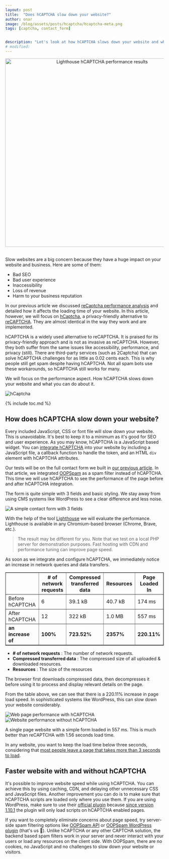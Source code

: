 ```yaml
---
layout: post
title:  "Does hCAPTCHA slow down your website?"
author: onar
image: /blog/assets/posts/hcaptcha/hcaptcha-meta.png
tags: [captcha, contact_form]


description: "Let's look at how hCAPTCHA slows down your website and what you can do about it. Performance Analyses & Alternatives"
# modified: 
---
```

<center>
<img loading="lazy"  width="600" alt="Lighthouse hCAPTCHA performance results" src="/blog/assets/posts/hcaptcha/hcaptcha-meta.png">
</center>
<br/>

Slow websites are a big concern because they have a huge impact on your website and business. Here are some of them:

- Bad SEO
- Bad user experience
- Inaccessibility
- Loss of revenue
- Harm to your business reputation

In our previous article we discussed [reCaptcha performance analysis](https://www.oopspam.com/blog/recaptcha-performance-analyses) and detailed how it affects the loading time of your website. In this article, however, we will focus on [hCaptcha](https://www.hcaptcha.com/), a privacy-friendly alternative to [reCAPTCHA](https://www.oopspam.com/blog/best-recaptcha-alternatives). They are almost identical in the way they work and are implemented.

hCAPTCHA is a widely used alternative to reCAPTCHA. It is praised for its privacy-friendly approach and is not as invasive as reCAPTCHA. However, they both suffer from the same issues like accessibility, performance, and privacy (still). There are third-party services (such as 2Captcha) that can solve hCAPTCHA challenges for as little as 0.02 cents each. This is why people still get spam despite having hCAPTCHA. Not all spam bots use these workarounds, so hCAPTCHA still works for many.

We will focus on the performance aspect. How hCAPTCHA slows down your website and what you can do about it.

![hCaptcha](/blog/assets/posts/hcaptcha/hCaptcha.png "hCaptcha")

{% include toc.md %}

## How does hCAPTCHA slow down your website?

Every included JavaScript, CSS or font file will slow down your website. This is unavoidable. It's best to keep it to a minimum as it's good for SEO and user experience. As you may know, hCAPTCHA is a JavaScript based widget. You can [integrate hCAPTCHA](https://docs.hcaptcha.com/) into your website by including a JavaScript file, a callback function to handle the token, and an HTML ``div`` element with hCAPTCHA attributes.

Our tests will be on the full contact form we built in [our previous article](https://www.oopspam.com/blog/contact-form-with-PHP). In that article, we integrated [OOPSpam](https://www.oopspam.com/) as a spam filter instead of hCAPTCHA. This time we will use hCAPTCHA to see the performance of the page before and after hCAPTCHA integration.

The form is quite simple with 3 fields and basic styling. We stay away from using CMS systems like WordPress to see a clear difference and less noise. 

![A simple contact form with 3 fields](/blog/assets/posts/hcaptcha/cf.png "A simple contact form with 3 fields")


With the help of the tool [Lighthouse](https://web.dev/performance-scoring/) we will evaluate the performance. Lighthouse is available in any Chromium-based browser (Chrome, Brave, etc.).

> The result may be different for you. Note that we test on a local PHP server for demonstration purposes. Fast hosting with CDN and performance tuning can improve page speed.

As soon as we integrate and configure hCAPTCHA, we immediately notice an increase in network queries and data transfers.

<table border="1" cellpadding="6" cellspacing="0">
  <thead>
    <tr>
      <th>&nbsp;</th>
      <th># of network requests</th>
      <th>Compressed transferred data</th>
      <th>Resources</th>
      <th>Page Loaded In</th>
    </tr>
  </thead>
  <tbody>
    <tr>
      <td>Before hCAPTCHA</td>
      <td>6</td>
      <td>39.1 kB</td>
      <td>40.7 kB</td>
      <td>174 ms</td>
    </tr>
    <tr>
      <td>After hCAPTCHA</td>
      <td>12</td>
      <td>322 kB</td>
      <td>1.0 MB</td>
      <td>557 ms</td>
    </tr>
    <tr>
      <td><strong>an increase of</strong></td>
      <td><strong>100%</strong></td>
      <td><strong>723.52%</strong></td>
      <td><strong>2357%</strong></td>
      <td><strong>220.11%</strong></td>
    </tr>
  </tbody>
</table>

- **# of network requests** : The number of network requests.
- **Compressed transferred data** : The compressed size of all uploaded & downloaded resources.
- **Resources** : The size of the resources

The browser first downloads compressed data, then decompresses it before using it to process and display relevant details on the page. 

From the table above, we can see that there is a 220.11% increase in page load speed. In sophisticated systems like WordPress, this can slow down your website considerably. 

![Web page performance with hCAPTCHA](/blog/assets/posts/hcaptcha/page-with-hCaptcha.png "Web page performance with hCAPTCHA")
![Website performance without hCAPTCHA](/blog/assets/posts/hcaptcha/page-without-hCaptcha.png "Website performance without hCAPTCHA")

A single page website with a simple form loaded in 557 ms. This is much better than reCAPTCHA with 1.56 seconds load time.

In any website, you want to keep the load time below three seconds, considering that [most people leave a page that takes more than 3 seconds to load](https://about.fb.com/news/2017/08/news-feed-fyi-showing-you-stories-that-link-to-faster-loading-webpages/).

## Faster website with and without hCAPTCHA

It's possible to improve website speed while using hCAPTCHA. You can achieve this by using caching, CDN, and delaying other unnecessary CSS and JavaScript files. Another improvement you can do is to make sure that hCAPTCHA scripts are loaded only where you use them. If you are using WordPress, make sure to use their [official plugin](https://wordpress.org/plugins/hcaptcha-for-forms-and-more/) because [since version 1.10.1](https://github.com/hCaptcha/hcaptcha-wordpress-plugin/issues/48) the plugin will only load scripts on hCAPTCHA enabled pages.

If you want to completely eliminate concerns about page speed, try server-side spam filtering options like [OOPSpam API](https://www.oopspam.com/) or [OOPSpam WordPress plugin](https://wordpress.org/plugins/oopspam-anti-spam/) (that's us 👋). Unlike hCAPTCHA or any other CAPTCHA solution, the backend based spam filters work in your server and never interact with your users or load any resources on the client side. With OOPSpam, there are no cookies, no JavaScript and no challenges to slow down your website or visitors.